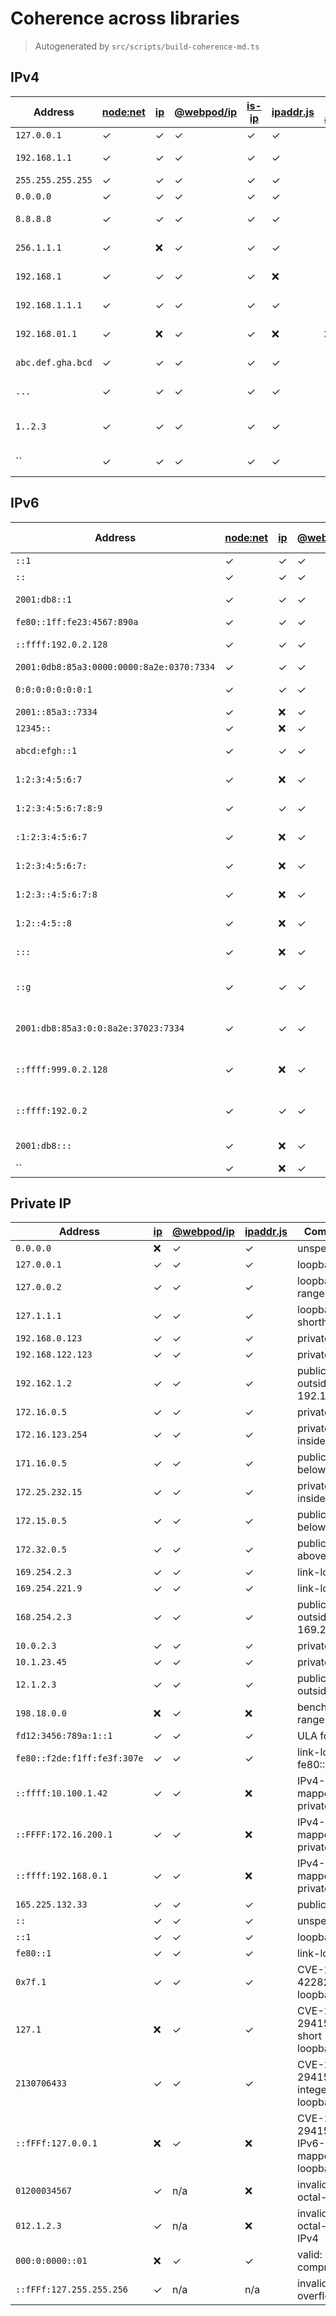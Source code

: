 # Coherence across libraries
> Autogenerated by `src/scripts/build-coherence-md.ts`
## IPv4
Address | [node:net](undefined) | [ip](https://github.com/indutny/node-ip) | [@webpod/ip](https://github.com/webpod/ip) | [is-ip](https://github.com/sindresorhus/is-ip) | [ipaddr.js](https://github.com/whitequark/ipaddr.js/) | [ip-address](https://github.com/beaugunderson/ip-address) | Comment
--- | --- | --- | --- | --- | --- | --- | ---
`127.0.0.1` | ✓ | ✓ | ✓ | ✓ | ✓ | ✓ | localhost
`192.168.1.1` | ✓ | ✓ | ✓ | ✓ | ✓ | ✓ | private LAN
`255.255.255.255` | ✓ | ✓ | ✓ | ✓ | ✓ | ✓ | broadcast
`0.0.0.0` | ✓ | ✓ | ✓ | ✓ | ✓ | ✓ | unspecified
`8.8.8.8` | ✓ | ✓ | ✓ | ✓ | ✓ | ✓ | Google DNS
`256.1.1.1` | ✓ | ❌ | ✓ | ✓ | ✓ | ✓ | octet out of range
`192.168.1` | ✓ | ✓ | ✓ | ✓ | ❌ | ✓ | not enough octets
`192.168.1.1.1` | ✓ | ✓ | ✓ | ✓ | ✓ | ✓ | too many octets
`192.168.01.1` | ✓ | ❌ | ✓ | ✓ | ❌ | ❌ | leading octet zero
`abc.def.gha.bcd` | ✓ | ✓ | ✓ | ✓ | ✓ | ✓ | non-numeric
`...` | ✓ | ✓ | ✓ | ✓ | ✓ | ✓ | empty octets
`1..2.3` | ✓ | ✓ | ✓ | ✓ | ✓ | ✓ | empty middle octet
`` | ✓ | ✓ | ✓ | ✓ | ✓ | ✓ | empty string
## IPv6
Address | [node:net](undefined) | [ip](https://github.com/indutny/node-ip) | [@webpod/ip](https://github.com/webpod/ip) | [is-ip](https://github.com/sindresorhus/is-ip) | [ipaddr.js](https://github.com/whitequark/ipaddr.js/) | [ip-address](https://github.com/beaugunderson/ip-address) | Comment
--- | --- | --- | --- | --- | --- | --- | ---
`::1` | ✓ | ✓ | ✓ | ✓ | ✓ | ✓ | loopback
`::` | ✓ | ✓ | ✓ | ✓ | ✓ | ✓ | unspecified
`2001:db8::1` | ✓ | ✓ | ✓ | ✓ | ✓ | ✓ | documentation address
`fe80::1ff:fe23:4567:890a` | ✓ | ✓ | ✓ | ✓ | ✓ | ✓ | link-local
`::ffff:192.0.2.128` | ✓ | ✓ | ✓ | ✓ | ✓ | ✓ | IPv4-mapped IPv6
`2001:0db8:85a3:0000:0000:8a2e:0370:7334` | ✓ | ✓ | ✓ | ✓ | ✓ | ✓ | full form
`0:0:0:0:0:0:0:1` | ✓ | ✓ | ✓ | ✓ | ✓ | ✓ | expanded loopback
`2001::85a3::7334` | ✓ | ❌ | ✓ | ✓ | ✓ | ✓ | multiple ::
`12345::` | ✓ | ❌ | ✓ | ✓ | ✓ | ✓ | hextet too long
`abcd:efgh::1` | ✓ | ✓ | ✓ | ✓ | ✓ | ✓ | non-hex character
`1:2:3:4:5:6:7` | ✓ | ❌ | ✓ | ✓ | ✓ | ✓ | too few hextets
`1:2:3:4:5:6:7:8:9` | ✓ | ✓ | ✓ | ✓ | ✓ | ✓ | too many hextets
`:1:2:3:4:5:6:7` | ✓ | ❌ | ✓ | ✓ | ✓ | ✓ | leading colon without ::
`1:2:3:4:5:6:7:` | ✓ | ❌ | ✓ | ✓ | ✓ | ✓ | trailing colon without ::
`1:2:3::4:5:6:7:8` | ✓ | ❌ | ✓ | ✓ | ❌ | ✓ | too many hextets with ::
`1:2::4:5::8` | ✓ | ❌ | ✓ | ✓ | ✓ | ✓ | multiple compressors ::
`:::` | ✓ | ❌ | ✓ | ✓ | ✓ | ✓ | triple colon not allowed
`::g` | ✓ | ✓ | ✓ | ✓ | ✓ | ✓ | invalid hex digit after compression
`2001:db8:85a3:0:0:8a2e:37023:7334` | ✓ | ✓ | ✓ | ✓ | ✓ | ✓ | hextet exceeds 16 bits
`::ffff:999.0.2.128` | ✓ | ❌ | ✓ | ✓ | ✓ | ✓ | invalid embedded IPv4
`::ffff:192.0.2` | ✓ | ✓ | ✓ | ✓ | ✓ | ✓ | truncated IPv4 in mapped address
`2001:db8:::` | ✓ | ❌ | ✓ | ✓ | ✓ | ✓ | extra colon at end
`` | ✓ | ❌ | ✓ | ✓ | ✓ | ✓ | empty string
## Private IP
Address | [ip](https://github.com/indutny/node-ip) | [@webpod/ip](https://github.com/webpod/ip) | [ipaddr.js](https://github.com/whitequark/ipaddr.js/) | Comment
--- | --- | --- | --- | ---
`0.0.0.0` | ❌ | ✓ | ✓ | unspecified
`127.0.0.1` | ✓ | ✓ | ✓ | loopback
`127.0.0.2` | ✓ | ✓ | ✓ | loopback range
`127.1.1.1` | ✓ | ✓ | ✓ | loopback shorthand
`192.168.0.123` | ✓ | ✓ | ✓ | private LAN
`192.168.122.123` | ✓ | ✓ | ✓ | private LAN
`192.162.1.2` | ✓ | ✓ | ✓ | public, outside 192.168/16
`172.16.0.5` | ✓ | ✓ | ✓ | private start
`172.16.123.254` | ✓ | ✓ | ✓ | private inside
`171.16.0.5` | ✓ | ✓ | ✓ | public, below range
`172.25.232.15` | ✓ | ✓ | ✓ | private inside
`172.15.0.5` | ✓ | ✓ | ✓ | public, below range
`172.32.0.5` | ✓ | ✓ | ✓ | public, above range
`169.254.2.3` | ✓ | ✓ | ✓ | link-local
`169.254.221.9` | ✓ | ✓ | ✓ | link-local
`168.254.2.3` | ✓ | ✓ | ✓ | public, outside 169.254/16
`10.0.2.3` | ✓ | ✓ | ✓ | private 10/8
`10.1.23.45` | ✓ | ✓ | ✓ | private 10/8
`12.1.2.3` | ✓ | ✓ | ✓ | public, outside 10/8
`198.18.0.0` | ❌ | ✓ | ❌ | benchmark range
`fd12:3456:789a:1::1` | ✓ | ✓ | ✓ | ULA fc00::/7
`fe80::f2de:f1ff:fe3f:307e` | ✓ | ✓ | ✓ | link-local fe80::/10
`::ffff:10.100.1.42` | ✓ | ✓ | ❌ | IPv4-mapped private
`::FFFF:172.16.200.1` | ✓ | ✓ | ❌ | IPv4-mapped private
`::ffff:192.168.0.1` | ✓ | ✓ | ❌ | IPv4-mapped private
`165.225.132.33` | ✓ | ✓ | ✓ | public
`::` | ✓ | ✓ | ✓ | unspecified
`::1` | ✓ | ✓ | ✓ | loopback
`fe80::1` | ✓ | ✓ | ✓ | link-local
`0x7f.1` | ✓ | ✓ | ✓ | CVE-2023-42282: hex loopback
`127.1` | ❌ | ✓ | ✓ | CVE-2024-29415: short loopback
`2130706433` | ✓ | ✓ | ✓ | CVE-2024-29415: integer loopback
`::fFFf:127.0.0.1` | ❌ | ✓ | ❌ | CVE-2024-29415: IPv6-mapped loopback
`01200034567` | ✓ | n/a | ❌ | invalid: octal-style
`012.1.2.3` | ✓ | n/a | ❌ | invalid: octal-style IPv4
`000:0:0000::01` | ❌ | ✓ | ✓ | valid: zero-compression
`::fFFf:127.255.255.256` | ✓ | n/a | n/a | invalid: IPv4 overflow
